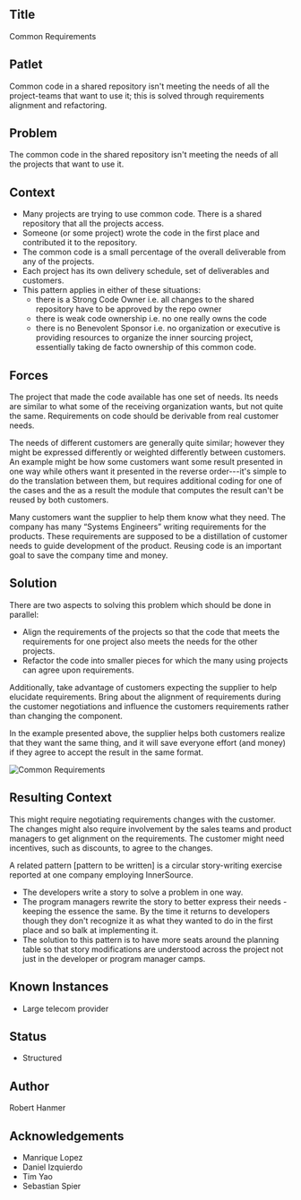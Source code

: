 ## Title

Common Requirements

## Patlet

Common code in a shared repository isn't meeting the needs of all the project-teams that want to use it; this is solved through requirements alignment and refactoring.

## Problem

The common code in the shared repository isn't meeting the needs of all the projects that want to use it.  

## Context

* Many projects are trying to use common code.  There is a shared repository that all the projects access.
* Someone (or some project) wrote the code in the first place and contributed it to the repository.
* The common code is a small percentage of the overall deliverable from any of the projects.
* Each project has its own delivery schedule, set of deliverables and customers.
* This pattern applies in either of these situations:
    * there is a Strong Code Owner i.e. all changes to the shared repository have to be approved by the repo owner
    * there is weak code ownership i.e. no one really owns the code
    * there is no Benevolent Sponsor i.e. no organization or executive is providing resources to organize the inner sourcing project, essentially taking de facto ownership of this common code.

## Forces

The project that made the code available has one set of needs. Its needs are similar to what some of the receiving organization wants, but not quite the same.
Requirements on code should be derivable from real customer needs.  

The needs of different customers are generally quite similar; however they might be expressed differently or weighted differently between customers. An example might be how some customers want some result presented in one way while others want it presented in the reverse order---it's simple to do the translation between them, but requires additional coding for one of the cases and the as a result the module that computes the result can't be reused by both customers.

Many customers want the supplier to help them know what they need. The company has many “Systems Engineers” writing requirements for the products.  These requirements are supposed to be a distillation of customer needs to guide development of the product.
Reusing code is an important goal to save the company time and money.  

## Solution

There are two aspects to solving this problem which should be done in parallel:

- Align the requirements of the projects so that the code that meets the requirements for one project also meets the needs for the other projects.
- Refactor the code into smaller pieces for which the many using projects can agree upon requirements.

Additionally, take advantage of customers expecting the supplier to help elucidate requirements. Bring about the alignment of requirements during the customer negotiations and influence the customers requirements rather than changing the component.

In the example presented above, the supplier helps both customers realize that they want the same thing, and it will save everyone effort (and money) if they agree to accept the result in the same format.

![Common Requirements](../../assets/img/CommonReqtsv2.jpg)

## Resulting Context

This might require negotiating requirements changes with the customer.  The changes might also require involvement by the sales teams and product managers to get alignment on the requirements.  The customer might need incentives, such as discounts, to agree to the changes.

A related pattern [pattern to be written] is a circular story-writing exercise reported at one company employing InnerSource.  

* The developers write a story to solve a problem in one way.  
* The program managers rewrite the story to better express their needs - keeping the essence the same. By the time it returns to developers though they don't recognize it as what they wanted to do in the first place and so balk at implementing it.  
* The solution to this pattern is to have more seats around the planning table so that story modifications are understood across the project not just in the developer or program manager camps.

## Known Instances

* Large telecom provider

## Status

* Structured

## Author

Robert Hanmer

## Acknowledgements

* Manrique Lopez
* Daniel Izquierdo
* Tim Yao
* Sebastian Spier
